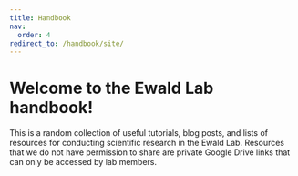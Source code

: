 ```yaml
---
title: Handbook
nav:
  order: 4
redirect_to: /handbook/site/
---
```


# Welcome to the Ewald Lab handbook!

This is a random collection of useful tutorials, blog posts, and lists of resources for conducting scientific research in the Ewald Lab. Resources that we do not have permission to share are private Google Drive links that can only be accessed by lab members.
